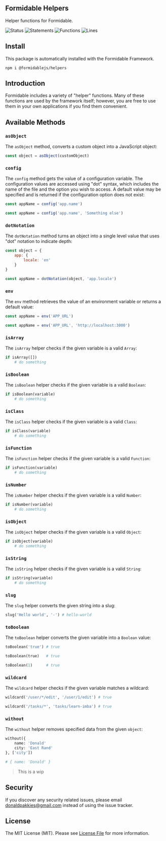 Formidable Helpers
---------------

Helper functions for Formidable.

![Status](https://github.com/formidablejs/helpers/actions/workflows/test.yml/badge.svg)
![Statements](https://img.shields.io/badge/statements-98.45%25-brightgreen.svg)
![Functions](https://img.shields.io/badge/functions-100%25-brightgreen.svg)
![Lines](https://img.shields.io/badge/lines-98.29%25-brightgreen.svg)
## Install

This package is automatically installed with the Formidable Framework.

```
npm i @formidablejs/helpers
```

## Introduction

Formidable includes a variety of "helper" functions. Many of these functions are used by the framework itself; however, you are free to use them in your own applications if you find them convenient.

## Available Methods

### `asObject`

The `asObject` method, converts a custom object into a JavaScript object:

```js
const object = asObject(customObject)
```

### `config`

The `config` method gets the value of a configuration variable. The configuration values are accessed using "dot" syntax, which includes the name of the file and the option you wish to access. A default value may be specified and is returned if the configuration option does not exist:

```js
const appName = config('app.name')

const appName = config('app.name', 'Something else')
```

### `dotNotation`

The `dotNotation` method turns an object into a single level value that uses "dot" notation to indicate depth:

```js
const object = {
    app: {
        locale: 'en'
    }
}

const appName = dotNotation(object, 'app.locale')
```

### `env`

The `env` method retrieves the value of an environment variable or returns a default value:

```js
const appName = env('APP_URL')

const appName = env('APP_URL', 'http://localhost:3000')
```

### `isArray`

The `isArray` helper checks if the given variable is a valid `Array`:

```py
if isArray([])
    # do something

```

### `isBoolean`

The `isBoolean` helper checks if the given variable is a valid `Boolean`:

```py
if isBoolean(variable)
    # do something

```

### `isClass`

The `isClass` helper checks if the given variable is a valid `Class`:

```py
if isClass(variable)
    # do something

```

### `isFunction`

The `isFunction` helper checks if the given variable is a valid `Function`:

```py
if isFunction(variable)
    # do something

```

### `isNumber`

The `isNumber` helper checks if the given variable is a valid `Number`:

```py
if isNumber(variable)
    # do something

```

### `isObject`

The `isObject` helper checks if the given variable is a valid `Object`:

```py
if isObject(variable)
    # do something

```

### `isString`

The `isString` helper checks if the given variable is a valid `String`:

```py
if isString(variable)
    # do something

```

### `slug`

The `slug` helper converts the given string into a slug:

```py
slug('Hello world', '-') # hello-world
```

### `toBoolean`

The `toBoolean` helper converts the given variable into a `Boolean` value:

```py
toBoolean('true') # true

toBoolean(true)   # true

toBoolean(1)      # true
```

### `wildcard`

The `wildcard` helper checks if the given variable matches a wildcard:

```py
wildcard('/user/*/edit', '/user/1/edit') # true

wildcard('/tasks/*', 'tasks/learn-imba') # true
```

### `without`

The `without` helper removes specified data from the given `object`:

```py
without({
    name: 'Donald'
    city: 'East Rand'
}, ['city'])

# { name: 'Donald' }
```

> This is a wip

Security
--------

If you discover any security related issues, please email donaldpakkies@gmail.com instead of using the issue tracker.

License
-------

The MIT License (MIT). Please see [License File](LICENSE) for more information.